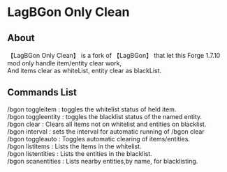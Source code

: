 # LagBGon Only Clean

## About
【LagBGon Only Clean】 is a fork of 【LagBGon】 that let this Forge 1.7.10 mod only handle item/entity clear work,   
And items clear as whiteList, entity clear as blackList.

## Commands List
/bgon toggleitem : toggles the whitelist status of held item.   
/bgon toggleentity <name>: toggles the blacklist status of the named entity.   
/bgon clear : Clears all items not on whitelist and entities on blacklist.   
/bgon interval <minutes> : sets the interval for automatic running of /bgon clear   
/bgon toggleauto : Toggles automatic clearing of items/entities.   
/bgon listitems : Lists the items in the whitelist.   
/bgon listentities : Lists the entities in the blacklist.   
/bgon scanentities : Lists nearby entities,by name, for blacklisting.   
